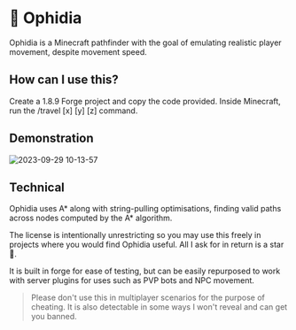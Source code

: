 # 🐍 Ophidia

Ophidia is a Minecraft pathfinder with the goal of emulating realistic player movement, despite movement speed.

## How can I use this?

Create a 1.8.9 Forge project and copy the code provided. Inside Minecraft, run the /travel [x] [y] [z] command.

## Demonstration

![2023-09-29 10-13-57](https://github.com/roger1337/Ophidia/assets/85001442/24af5894-2ba8-4a66-9ebc-70adebfe393c)


## Technical

Ophidia uses A* along with string-pulling optimisations, finding valid paths across nodes computed by the A* algorithm.

The license is intentionally unrestricting so you may use this freely in projects where you would find Ophidia useful. All I ask for in return is a star 🙂.

It is built in forge for ease of testing, but can be easily repurposed to work with server plugins for uses such as PVP bots and NPC movement.

> Please don't use this in multiplayer scenarios for the purpose of cheating. It is also detectable in some ways I won't reveal and can get you banned.

